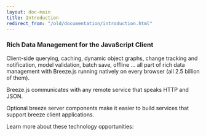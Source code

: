 ```yaml
---
layout: doc-main
title: Introduction
redirect_from: "/old/documentation/introduction.html"
---
```


### Rich Data Management for the JavaScript Client

Client-side querying, caching, dynamic object graphs, change tracking and notification, model validation, batch save, offline ... all part of rich data management with Breeze.js running natively on every browser (all 2.5 billion of them).

Breeze.js communicates with any remote service that speaks HTTP and JSON. 

Optional breeze server components make it easier to build services that support breeze client applications. 

Learn more about these technology opportunities:
